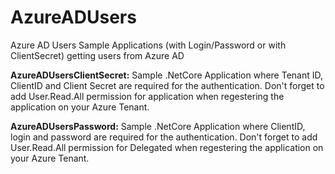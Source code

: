 # AzureADUsers
Azure AD Users Sample Applications (with Login/Password or with ClientSecret) getting users from Azure AD
</p>

**AzureADUsersClientSecret:**
Sample .NetCore Application where Tenant ID, ClientID and Client Secret are required for the authentication.
Don't forget to add User.Read.All permission for application when regestering the application on your Azure Tenant.
</p>

**AzureADUsersPassword:**
Sample .NetCore Application where ClientID, login and password are required for the authentication.
Don't forget to add User.Read.All permission for Delegated when regestering the application on your Azure Tenant.




